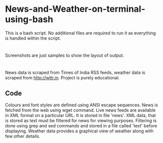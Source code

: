 # News-and-Weather-on-terminal-using-bash

This is a bash script. No additional files are required to run it as everything is handled within the script.
#
Screenshots are just samples to show the layout of output.
#
News data is scraped from Times of India RSS feeds, weather data is scraped from http://wttr.in. Project is purely educational.

## Code
Colours and font styles are defined using ANSI escape sequences.
News is fetched from the web using wget command. Live news feeds are available in XML format on a particular URL. It is stored in file 'news'.
XML data, that is stored as text must be filtered for news for viewing purposes. Filtering is done using grep and sed commands and stored in a file called 'text' before displaying.
Weather data provides a graphical view of weather along with few other details.
